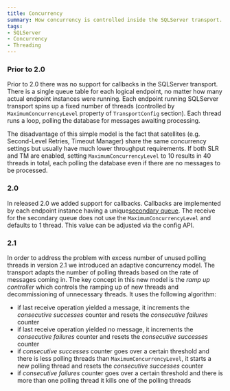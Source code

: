 ```yaml
---
title: Concurrency
summary: How concurrency is controlled inside the SQLServer transport.
tags:
- SQLServer
- Concurrency
- Threading
---
```


### Prior to 2.0

Prior to 2.0 there was no support for callbacks in the SQLServer transport. There is a single queue table for each logical endpoint, no matter how many actual endpoint instances were running. Each endpoint running SQLServer transport spins up a fixed number of threads (controlled by `MaximumConcurrencyLevel` property of `TransportConfig` section). Each thread runs a loop, polling the database for messages awaiting processing.

The disadvantage of this simple model is the fact that satellites (e.g. Second-Level Retries, Timeout Manager) share the same concurrency settings but usually have much lower throughput requirements. If both SLR and TM are enabled, setting `MaximumConcurrencyLevel` to 10 results in 40 threads in total, each polling the database even if there are no messages to be processed.

### 2.0

In released 2.0 we added support for callbacks. Callbacks are implemented by each endpoint instance having a unique[secondary queue](http://docs.particular.net/nservicebus/sqlserver/configuration#secondary-queues). The receive for the secondary queue does not use the `MaximumConcurrencyLevel` and defaults to 1 thread. This value can be adjusted via the config API.

### 2.1

In order to address the problem with excess number of unused polling threads in version 2.1 we introduced an adaptive concurrency model. The transport adapts the number of polling threads based on the rate of messages coming in. The key concept in this new model is the *ramp up controller* which controls the ramping up of new threads and decommissioning of unnecessary threads. It uses the following algorithm:
 * if last receive operation yielded a message, it increments the *consecutive successes* counter and resets the *consecutive failures* counter
 * if last receive operation yielded no message, it increments the *consecutive failures* counter and resets the *consecutive successes* counter
 * if *consecutive successes* counter goes over a certain threshold and there is less polling threads than `MaximumConcurrencyLevel`, it starts a new polling thread and resets the *consecutive successes* counter
 * if *consecutive failures* counter goes over a certain threshold and there is more than one polling thread it kills one of the polling threads
